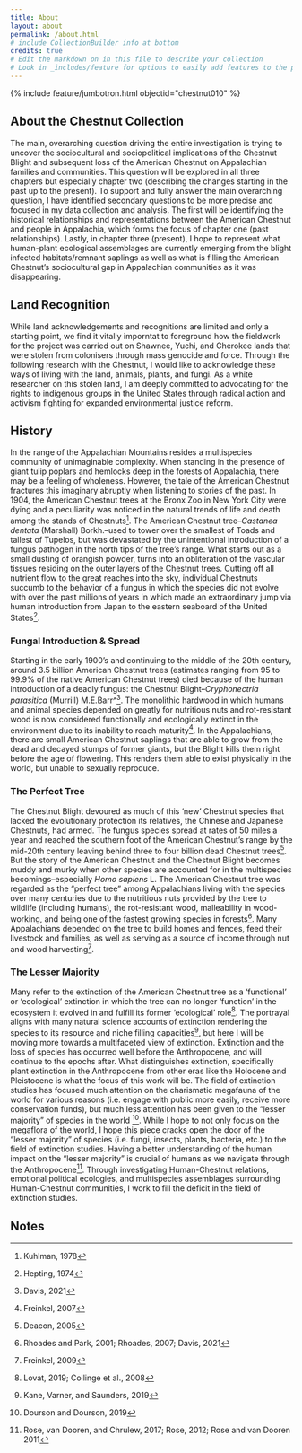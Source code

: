 ```yaml
---
title: About
layout: about
permalink: /about.html
# include CollectionBuilder info at bottom
credits: true
# Edit the markdown on in this file to describe your collection
# Look in _includes/feature for options to easily add features to the page
---
```


{% include feature/jumbotron.html objectid="chestnut010" %} 


## About the Chestnut Collection

The main, overarching question driving the entire investigation is trying to uncover the sociocultural and sociopolitical implications of the Chestnut Blight and subsequent loss of the American Chestnut on Appalachian families and communities. This question will be explored in all three chapters but especially chapter two (describing the changes starting in the past up to the present). To support and fully answer the main overarching question, I have identified secondary questions to be more precise and focused in my data collection and analysis. The first will be identifying the historical relationships and representations between the American Chestnut and people in Appalachia, which forms the focus of chapter one (past relationships). Lastly, in chapter three (present), I hope to represent what human-plant ecological assemblages are currently emerging from the blight infected habitats/remnant saplings as well as what is filling the American Chestnut’s sociocultural gap in Appalachian communities as it was disappearing.

## Land Recognition

While land acknowledgements and recognitions are limited and only a starting point, we find it vitally imporntat to foreground how the fieldwork for the project was carried out on Shawnee, Yuchi, and Cherokee lands that were stolen from colonisers through mass genocide and force. Through the following research with the Chestnut, I would like to acknowledge these ways of living with the land, animals, plants, and fungi. As a white researcher on this stolen land, I am deeply committed to advocating for the rights to indigenous groups in the United States through radical action and activism fighting for expanded environmental justice reform.

## History

In the range of the Appalachian Mountains resides a multispecies community of unimaginable complexity. When standing in the presence of giant tulip poplars and hemlocks deep in the forests of Appalachia, there may be a feeling of wholeness. However, the tale of the American Chestnut fractures this imaginary abruptly when listening to stories of the past. In 1904, the American Chestnut trees at the Bronx Zoo in New York City were dying and a peculiarity was noticed in the natural trends of life and death among the stands of Chestnuts[^1]. The American Chestnut tree–*Castanea dentata* (Marshall) Borkh.–used to tower over the smallest of Toads and tallest of Tupelos, but was devastated by the unintentional introduction of a fungus pathogen in the north tips of the tree’s range. What starts out as a small dusting of orangish powder, turns into an obliteration of the vascular tissues residing on the outer layers of the Chestnut trees. Cutting off all nutrient flow to the great reaches into the sky, individual Chestnuts succumb to the behavior of a fungus in which the species did not evolve with over the past millions of years in which made an extraordinary jump via human introduction from Japan to the eastern seaboard of the United States[^2].

### Fungal Introduction & Spread

Starting in the early 1900’s and continuing to the middle of the 20th century, around 3.5 billion American Chestnut trees (estimates ranging from 95 to 99.9% of the native American Chestnut trees) died because of the human introduction of a deadly fungus: the Chestnut Blight–*Cryphonectria parasitica* (Murrill) M.E.Barr^[^3]. The monolithic hardwood in which humans and animal species depended on greatly for nutritious nuts and rot-resistant wood is now considered functionally and ecologically extinct in the environment due to its inability to reach maturity[^4]. In the Appalachians, there are small American Chestnut saplings that are able to grow from the dead and decayed stumps of former giants, but the Blight kills them right before the age of flowering. This renders them able to exist physically in the world, but unable to sexually reproduce.

### The Perfect Tree

The Chestnut Blight devoured as much of this ‘new’ Chestnut species that lacked the evolutionary protection its relatives, the Chinese and Japanese Chestnuts, had armed. The fungus species spread at rates of 50 miles a year and reached the southern foot of the American Chestnut’s range by the mid-20th century leaving behind three to four billion dead Chestnut trees[^5]. But the story of the American Chestnut and the Chestnut Blight becomes muddy and murky when other species are accounted for in the multispecies becomings–especially *Homo sapiens* L. The American Chestnut tree was regarded as the “perfect tree” among Appalachians living with the species over many centuries due to the nutritious nuts provided by the tree to wildlife (including humans), the rot-resistant wood, malleability in wood-working, and being one of the fastest growing species in forests[^6]. Many Appalachians depended on the tree to build homes and fences, feed their livestock and families, as well as serving as a source of income through nut and wood harvesting[^7].

### The Lesser Majority

Many refer to the extinction of the American Chestnut tree as a ‘functional’ or ‘ecological’ extinction in which the tree can no longer ‘function’ in the ecosystem it evolved in and fulfill its former ‘ecological’ role[^8]. The portrayal aligns with many natural science accounts of extinction rendering the species to its resource and niche filling capacities[^9], but here I will be moving more towards a multifaceted view of extinction. Extinction and the loss of species has occurred well before the Anthropocene, and will continue to the epochs after. What distinguishes extinction, specifically plant extinction in the Anthropocene from other eras like the Holocene and Pleistocene is what the focus of this work will be. The field of extinction studies has focused much attention on the charismatic megafauna of the world for various reasons (i.e. engage with public more easily, receive more conservation funds), but much less attention has been given to the “lesser majority” of species in the world [^10]. While I hope to not only focus on the megaflora of the world, I hope this piece cracks open the door of the “lesser majority” of species (i.e. fungi, insects, plants, bacteria, etc.) to the field of extinction studies. Having a better understanding of the human impact on the “lesser majority” is crucial of humans as we navigate through the Anthropocene[^11]. Through investigating Human-Chestnut relations, emotional political ecologies, and multispecies assemblages surrounding Human-Chestnut communities, I work to fill the deficit in the field of extinction studies.


## Notes

[^1]:
     Kuhlman, 1978

[^2]:
     Hepting, 1974

[^3]:
     Davis, 2021

[^4]:
     Freinkel, 2007

[^5]:
     Deacon, 2005

[^6]:
     Rhoades and Park, 2001; Rhoades, 2007; Davis, 2021

[^7]:
     Freinkel, 2009

[^8]:
     Lovat, 2019; Collinge et al., 2008

[^9]:
     Kane, Varner, and Saunders, 2019

[^10]:
     Dourson and Dourson, 2019

[^11]:
     Rose, van Dooren, and Chrulew, 2017; Rose, 2012; Rose and van Dooren 2011
